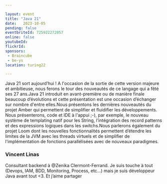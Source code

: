 ```yaml
---

layout: event
title: "Java 21"
date:   2023-10-05
pending: false
eventbriteId: 725922272057
online: false 
youtubeId: 
flickrId:
sponsors:
 - Braincube
 - be-ys
location: turing22

---
```


Java 21 sort aujourd’hui ! A l'occasion de la sortie de cette version majeure et ambitieuse, nous ferons le tour des nouveautés de ce langage qui a fêté ses 27 ans.Java 21 introduit en avant-première ou de manière finale beaucoup d’évolutions et cette présentation est une occasion d’échanger sur nombre d'entre elles.Nous présentons les dernières nouveautés du projet Amber qui permettent de simplifier et fluidifier les développements.
Nous présenterons, code et IDE à l'appui ;-), par exemple, le nouveau système de templating natif pour les String, l’intégration des record patterns et des expressions logiques dans les switchs.Nous parlerons également du projet Loom dont les nouvelles fonctionnalités permettent d’étendre les limites de la JVM avec les threads virtuels et de simplifier de l'implémentation de fonctions parallélisées avec de nouveaux paradigmes.


### Vincent Linas

Consultant backend à @Zenika Clermont-Ferrand. Je suis touche à tout (Devops, IAM, BDD, Monitoring, Process, etc…) mais je suis développeur Java avant tout <3. Et j’aime partager

